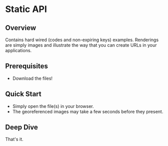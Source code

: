 # Static API

## Overview

Contains hard wired (codes and non-expiring keys) examples.  Renderings are simply images and illustrate the way that you can create URLs in your applications.

## Prerequisites

- Download the files!

## Quick Start

- Simply open the file(s) in your browser.
- The georeferenced images may take a few seconds before they present.

## Deep Dive

That's it.